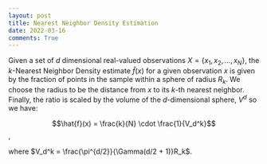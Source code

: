 ```yaml
---
layout: post
title: Nearest Neighbor Density Estimation
date: 2022-03-16
comments: True
---
```


Given a set of $d$ dimensional real-valued observations $X = \{x_1, x_2, ..., x_N\}$, the $k$-Nearest Neighbor Density estimate $\hat{f}(x)$ for a given observation $x$ is given by the fraction of points in the sample within a sphere of radius $R_k$. We choose the radius to be the distance from $x$ to its $k$-th nearest neighbor. Finally, the ratio is scaled by the volume of the $d$-dimensional sphere, $V^d$ so we have:

$$\hat{f}(x) = \frac{k}{N} \cdot \frac{1}{V_d^k}$$,

where $V_d^k = \frac{\pi^{d/2}}{\Gamma(d/2 + 1)}R_k$.


